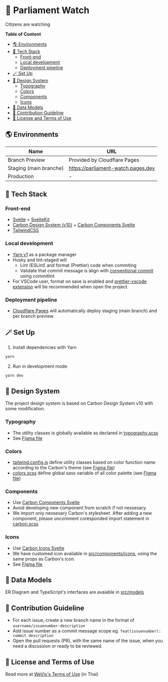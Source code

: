 # 👀 Parliament Watch

Citizens are watching

**Table of Content**

<!-- START doctoc generated TOC please keep comment here to allow auto update -->
<!-- DON'T EDIT THIS SECTION, INSTEAD RE-RUN doctoc TO UPDATE -->

- [🌎 Environments](#-environments)
- [🍱 Tech Stack](#-tech-stack)
  - [Front-end](#front-end)
  - [Local development](#local-development)
  - [Deployment pipeline](#deployment-pipeline)
- [🪄 Set Up](#-set-up)
- [🍭 Design System](#-design-system)
  - [Typography](#typography)
  - [Colors](#colors)
  - [Components](#components)
  - [Icons](#icons)
- [💾 Data Models](#-data-models)
- [🤝 Contribution Guideline](#-contribution-guideline)
- [📜 License and Terms of Use](#-license-and-terms-of-use)

<!-- END doctoc generated TOC please keep comment here to allow auto update -->

## 🌎 Environments

| Name                   | URL                                |
| ---------------------- | ---------------------------------- |
| Branch Preview         | Provided by Cloudflare Pages       |
| Staging (main branche) | https://parliament-watch.pages.dev |
| Production             | -                                  |

## 🍱 Tech Stack

### Front-end

- [Svelte](https://svelte.dev) + [SvelteKit](https://kit.svelte.dev)
- [Carbon Design System (v10)](https://v10.carbondesignsystem.com) + [Carbon Components Svelte](https://carbon-components-svelte.onrender.com)
- [TailwindCSS](https://tailwindcss.com)

### Local development

- [Yarn v1](https://classic.yarnpkg.com) as a package manager
- Husky and lint-staged will
  - Lint (ESLint) and format (Prettier) code when commiting
  - Validate that commit message is align with [conventional commit](https://www.conventionalcommits.org/en/v1.0.0/) using commitlint
- For VSCode user, format on save is enabled and [prettier-vscode extension](https://marketplace.visualstudio.com/items?itemName=esbenp.prettier-vscode) will be recommended when open the project.

### Deployment pipeline

- [Cloudflare Pages](https://pages.cloudflare.com) will automatically deploy staging (main branch) and per branch preview.

## 🪄 Set Up

1. Install dependencies with Yarn

```bash
yarn
```

2. Run in development mode

```bash
yarn dev
```

## 🍭 Design System

The project design system is based on Carbon Design System v10 with some modification.

### Typography

- The utility classes is globally available as declared in [typography.scss](src/styles/typography.scss)
- See [Figma file](<https://www.figma.com/file/wydykFjb2U2SLFIz5YmiE8/(v11)-Text-Styles---IBM-Design-Language-(Community)>)

### Colors

- [tailwind.config.js](tailwind.config.js) define utility classes based on color function name according to the Carbon's theme (see [Figma file](<https://www.figma.com/file/JhpIXQHbn07yn2GVD806dA/(v10)-White-Theme---Carbon-Design-System-(Community)>))
- [colors.scss](src/styles/colors.scss) define global sass variable of all color palette (see [Figma file](<https://www.figma.com/file/DLpm4GWpqa1BUEWApXGeGc/Color-Styles---IBM-Design-Language-(Community)>))

### Components

- Use [Carbon Components Svelte](https://carbon-components-svelte.onrender.com)
- Avoid developing new component from scratch if not nessesary.
- We import only nessesary Carbon's stylesheet. After adding a new component, please uncomment coresponded import statement in [carbon.scss](src/styles/carbon.scss)

### Icons

- Use [Carbon Icons Svelte](https://carbon-icons-svelte.onrender.com)
- We have customed icon available in [src/components/icons](src/components/icons), using the same props as Carbon's icon.
- See [Figma file](<https://www.figma.com/file/TUob8dLak4FMugrqMQRm3R/Icons---IBM-Design-Language-(Community)>)

## 💾 Data Models

ER Diagram and TypeScript's interfaces are avaiable in [src/models](src/models)

## 🤝 Contribution Guideline

- For each issue, create a new branch name in the format of `username/issuenumber-description`
- Add issue number as a commit message scope eg. `feat(issuenumber): commit description`
- Open the pull requests (PR), with the same name of the issue, when you need a discussion or ready to be reviewed.

## 📜 License and Terms of Use

Read more at [WeVis's Terms of Use](https://wevis.info/terms-of-use/) (in Thai)
